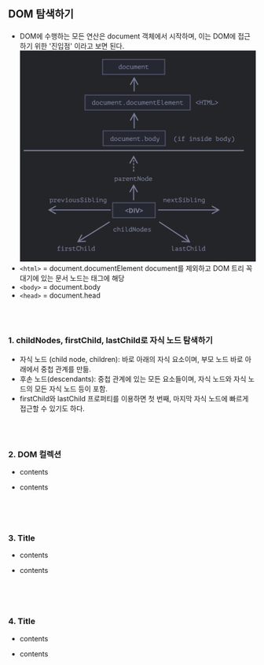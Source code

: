 ## **DOM 탐색하기** <p>
- DOM에 수행하는 모든 연산은 document 객체에서 시작하며, 이는 DOM에 접근하기 위한 '진입점' 이라고 보면 된다.
![dom_rel.png](../Images/dom_rel.png)
- `<html>` = document.documentElement
  document를 제외하고 DOM 트리 꼭대기에 있는 문서 노드는 <html> 태그에 해당
- `<body>` = document.body
- `<head>` = document.head

<br/><br/>

### **1. childNodes, firstChild, lastChild로 자식 노드 탐색하기** <p>
- 자식 노드 (child node, children): 바로 아래의 자식 요소이며, 부모 노드 바로 아래에서 중첩 관계를 만듦.
- 후손 노드(descendants): 중첩 관계에 있는 모든 요소들이며, 자식 노드와 자식 노드의 모든 자식 노드 등이 포함.
- firstChild와 lastChild 프로퍼티를 이용하면 첫 번째, 마지막 자식 노드에 빠르게 접근할 수 있기도 하다.

<br/><br/>

### **2. DOM 컬렉션** <p>
- contents
- contents

  ```javascript
  
  ```

<br/><br/>

### **3. Title** <p>
- contents
- contents

  ```javascript
  
  ```
<br/><br/>

### **4. Title** <p>
- contents
- contents

  ```javascript
  
  ```

<br/><br/>